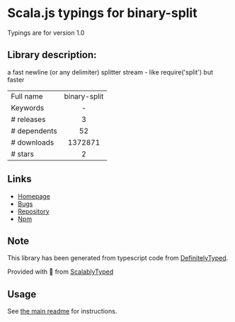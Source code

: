 
# Scala.js typings for binary-split

Typings are for version 1.0

## Library description:
a fast newline (or any delimiter) splitter stream - like require('split') but faster

|                    |                 |
| ------------------ | :-------------: |
| Full name          | binary-split |
| Keywords           | - |
| # releases         | 3 |
| # dependents       | 52 |
| # downloads        | 1372871 |
| # stars            | 2 |

## Links
- [Homepage](https://github.com/maxogden/binary-split#readme)
- [Bugs](https://github.com/maxogden/binary-split/issues)
- [Repository](https://github.com/maxogden/binary-split)
- [Npm](https://www.npmjs.com/package/binary-split)
    


## Note
This library has been generated from typescript code from [DefinitelyTyped](https://definitelytyped.org).

Provided with :purple_heart: from [ScalablyTyped](https://github.com/oyvindberg/ScalablyTyped)

## Usage
See [the main readme](../../readme.md) for instructions.


